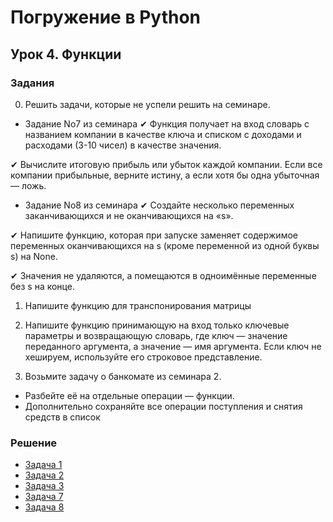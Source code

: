 # Погружение в Python
## Урок 4. Функции
### Задания
0. Решить задачи, которые не успели решить на семинаре.

- Задание No7 из семинара
✔ Функция получает на вход словарь с названием компании в качестве ключа
и списком с доходами и расходами (3-10 чисел) в качестве значения.

✔ Вычислите итоговую прибыль или убыток каждой компании. Если все компании
прибыльные, верните истину, а если хотя бы одна убыточная — ложь.

- Задание No8 из семинара
✔ Создайте несколько переменных заканчивающихся и не оканчивающихся на «s».

✔ Напишите функцию, которая при запуске заменяет содержимое переменных
оканчивающихся на s (кроме переменной из одной буквы s) на None.

✔ Значения не удаляются, а помещаются в одноимённые переменные без s на конце.

1. Напишите функцию для транспонирования матрицы 
2. Напишите функцию принимающую на вход только ключевые параметры и возвращающую словарь, 
где ключ — значение переданного аргумента, а значение — имя аргумента. Если ключ не хешируем, 
используйте его строковое представление. 

3. Возьмите задачу о банкомате из семинара 2. 
- Разбейте её на отдельные операции — функции.
- Дополнительно сохраняйте все операции поступления и снятия средств в список

### Решение

- [Задача 1](https://github.com/allseenn/pythondive/blob/main/04.Tasks/task01.py)
- [Задача 2](https://github.com/allseenn/pythondive/blob/main/04.Tasks/task02.py)
- [Задача 3](https://github.com/allseenn/pythondive/blob/main/04.Tasks/task03.py)
- [Задача 7](https://github.com/allseenn/pythondive/blob/main/04.Tasks/task07.py)
- [Задача 8](https://github.com/allseenn/pythondive/blob/main/04.Tasks/task08.py)
